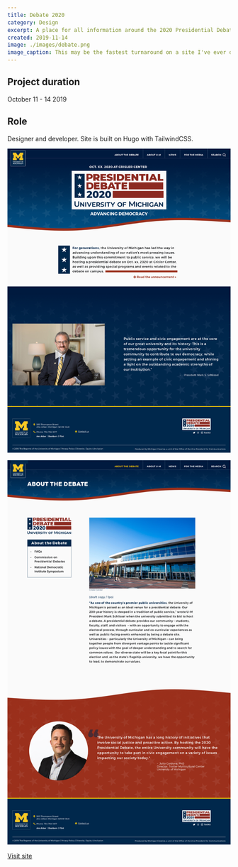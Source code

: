 ```yaml
---
title: Debate 2020
category: Design
excerpt: A place for all information around the 2020 Presidential Debate.
created: 2019-11-14
image: ./images/debate.png
image_caption: This may be the fastest turnaround on a site I've ever done. I designed and built the site in three days.
---
```

## Project duration

October 11 - 14 2019

## Role

Designer and developer. Site is built on Hugo with TailwindCSS.

![Home page of UM Dearborn](./images/debate2020-home.jpg)

![Some components for Dearborn](./images/debate2020-about.jpg)

[Visit site](https://debate2020.umich.edu/)